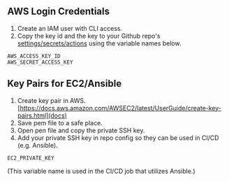 
## AWS Login Credentials

1. Create an IAM user with CLI access.
2. Copy the key id and the key to your Github repo's [settings/secrets/actions](secrets) using the variable names below.
```
AWS_ACCESS_KEY_ID      
AWS_SECRET_ACCESS_KEY    
```

## Key Pairs for EC2/Ansible

1. Create key pair in AWS. [https://docs.aws.amazon.com/AWSEC2/latest/UserGuide/create-key-pairs.html](docs)
2. Save pem file to a safe place.
3. Open pen file and copy the private SSH key.
4. Add your private SSH key in repo config so they can be used in CI/CD (e.g. Ansible). 
```
EC2_PRIVATE_KEY
```
(This variable name is used in the CI/CD job that utilizes Ansible.)